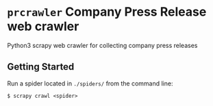 # `prcrawler` Company Press Release web crawler

Python3 scrapy web crawler for collecting company press releases

## Getting Started 

Run a spider located in `./spiders/` from the command line:

`$ scrapy crawl <spider>`
